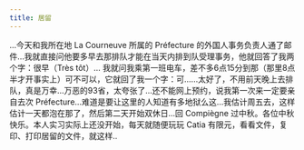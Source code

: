 ```yaml
---
title: 居留
---
```


...今天和我所在地 La Courneuve 所属的 Préfecture 的外国人事务负责人通了邮件...我就直接问他要多早去那排队才能在当天内排到队受理事务，他就回答了我两个字：很早（Très tôt）... 我就问我乘第一班电车，差不多6点15分到那（那里8点半才开事实上）可不可以，它就回了我一个字：可......太好了，不用前天晚上去排队，真是万幸...万恶的93省，太夸张了...还不能网上预约，说我第一次来一定要亲自去次 Préfecture...难道是要让这里的人知道有多地狱么这...我估计周五去，这样估计一天都泡在那了，然后第二天开始双休日...回 Compiègne 过中秋。各位中秋快乐。本人实习实际上还没开始，每天就随便玩玩 Catia 有限元，看看文件，复印、打印居留的文件，就这样..